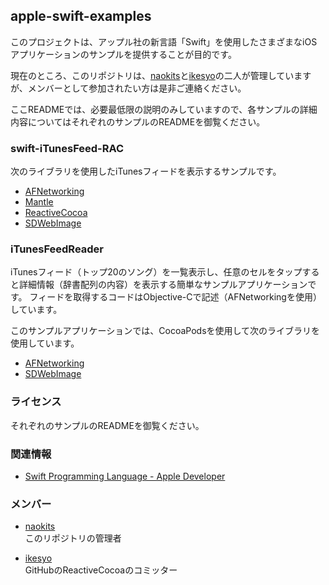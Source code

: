 ## apple-swift-examples


このプロジェクトは、アップル社の新言語「Swift」を使用したさまざまなiOSアプリケーションのサンプルを提供することが目的です。

現在のところ、このリポジトリは、[naokits]と[ikesyo]の二人が管理していますが、メンバーとして参加されたい方は是非ご連絡ください。


ここREADMEでは、必要最低限の説明のみしていますので、各サンプルの詳細内容についてはそれぞれのサンプルのREADMEを御覧ください。


### swift-iTunesFeed-RAC

次のライブラリを使用したiTunesフィードを表示するサンプルです。

* [AFNetworking]
* [Mantle]
* [ReactiveCocoa]
* [SDWebImage]


### iTunesFeedReader

iTunesフィード（トップ20のソング）を一覧表示し、任意のセルをタップすると詳細情報（辞書配列の内容）を表示する簡単なサンプルアプリケーションです。
フィードを取得するコードはObjective-Cで記述（AFNetworkingを使用）しています。

このサンプルアプリケーションでは、CocoaPodsを使用して次のライブラリを使用しています。

* [AFNetworking]
* [SDWebImage]


[ikesyo]: https://github.com/ikesyo
[naokits]: https://github.com/naokits

[AFNetworking]: https://github.com/AFNetworking/AFNetworking
[SDWebImage]: https://github.com/rs/SDWebImage
[ReactiveCocoa]: https://github.com/ReactiveCocoa/ReactiveCocoa
[Mantle]: https://github.com/Mantle/Mantle

### ライセンス

それぞれのサンプルのREADMEを御覧ください。


### 関連情報

* [Swift Programming Language - Apple Developer](https://developer.apple.com/swift/)

### メンバー

* [naokits]  
    このリポジトリの管理者

* [ikesyo]  
    GitHubのReactiveCocoaのコミッター
